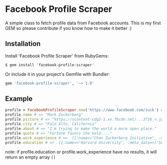 # Facebook Profile Scraper
A simple class to fetch profile data from Facebook accounts. This is my first GEM so please contribute if you know how to make it better :) 

## Installation
Install 'Facebook Profile Scraper' from RubyGems:
```
$ gem install 'facebook-profile-scraper'
```
Or include it in your project's Gemfile with Bundler:
```ruby
gem 'facebook-profile-scraper', '~> 1.0'
```

## Example
```ruby
profile = FacebookProfileScraper.new('https://www.facebook.com/zuck') # Download profile
profile.name # => "Mark Zuckerberg"
profile.picture # => "https://scontent-cdg2-1.xx.fbcdn.net/...3716_n.jpg?oh=7fb3531d09...e=58418403"
profile.city # => "Palo Alto, California"
profile.about # => "I'm trying to make the world a more open place."
profile.quote # => "Fortune favors the bold...." 
profile.work_experience # =>  [{:name=>"Chan Zuckerberg Initiative", :meta_data=>["December 1, 2015 to present"]}, {:name=>"Facebook", :meta_data=>["Founder and CEO", "February 4, 2004 to present", "Palo Alto, California"]}]
profile.education # =>  [{:name=>"Harvard University", :meta_data=>["Sep 2002 to May 2004", "Computer Science", "Psychology", "Cambridge, Massachusetts"]}, {:name=>"Phillips Exeter Academy", :meta_data=>["Class of 2002", "Classics"]}, {:name=>"Ardsley High School", :meta_data=>["Sep 1998 to Jun 2000", "Ardsley, New York"]}]
```

note: if profile.education or profile.work_experience have no results, it will return an empty array `[]`
